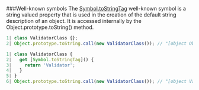 ###Well-known symbols 
The [Symbol.toStringTag](https://developer.mozilla.org/en-US/docs/Web/JavaScript/Reference/Global_Objects/Symbol/toStringTag)
well-known symbol is a string valued property that is used in the creation of the default string description of an object. It is accessed internally by the Object.prototype.toString() method.
```javascript
1| class ValidatorClass {};
2| Object.prototype.toString.call(new ValidatorClass()); // "[object Object]"
```
```javascript
1| class ValidatorClass {
2|   get [Symbol.toStringTag]() {
3|     return 'Validator';
4|   }
5| }
6| Object.prototype.toString.call(new ValidatorClass()); // "[object Validator]"
```